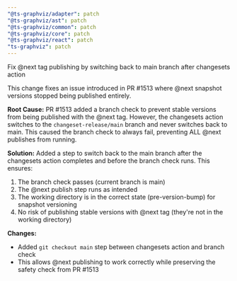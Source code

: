 ```yaml
---
"@ts-graphviz/adapter": patch
"@ts-graphviz/ast": patch
"@ts-graphviz/common": patch
"@ts-graphviz/core": patch
"@ts-graphviz/react": patch
"ts-graphviz": patch
---
```


Fix @next tag publishing by switching back to main branch after changesets action

This change fixes an issue introduced in PR #1513 where @next snapshot versions stopped being published entirely.

**Root Cause:**
PR #1513 added a branch check to prevent stable versions from being published with the @next tag. However, the changesets action switches to the `changeset-release/main` branch and never switches back to main. This caused the branch check to always fail, preventing ALL @next publishes from running.

**Solution:**
Added a step to switch back to the main branch after the changesets action completes and before the branch check runs. This ensures:

1. The branch check passes (current branch is main)
2. The @next publish step runs as intended
3. The working directory is in the correct state (pre-version-bump) for snapshot versioning
4. No risk of publishing stable versions with @next tag (they're not in the working directory)

**Changes:**
- Added `git checkout main` step between changesets action and branch check
- This allows @next publishing to work correctly while preserving the safety check from PR #1513
